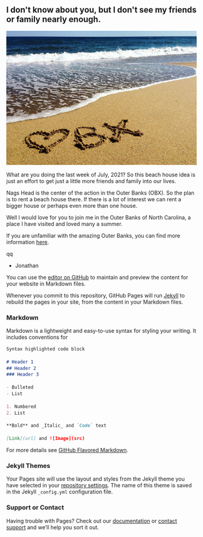 ## I don't know about you, but I don't see my friends or family nearly enough. 

![](OBX-Love.jpg)

What are you doing the last week of July, 2021? So this beach house idea is just an effort to 
get just a little more friends and family into our lives.

Nags Head is the center of the action in the Outer Banks (OBX). So the plan is to rent a 
beach house there. If there is a lot of interest we can rent a bigger house or perhaps even 
more than one house.

Well I would love for you to join me in the Outer Banks of North Carolina, a place I have 
visited and loved many a summer.

If you are unfamiliar with the amazing Outer Banks, you can find more information 
[here](https://en.wikipedia.org/wiki/Outer_Banks).

qq
- Jonathan

You can use the [editor on 
GitHub](https://github.com/jonathan-r-jones/Outer-Banks-2021/edit/gh-pages/index.md) to 
maintain and preview the content for your website in Markdown files.

Whenever you commit to this repository, GitHub Pages will run [Jekyll](https://jekyllrb.com/) 
to rebuild the pages in your site, from the content in your Markdown files.

### Markdown

Markdown is a lightweight and easy-to-use syntax for styling your writing. It includes 
conventions for

```markdown
Syntax highlighted code block

# Header 1
## Header 2
### Header 3

- Bulleted
- List

1. Numbered
2. List

**Bold** and _Italic_ and `Code` text

[Link](url) and ![Image](src)
```

For more details see [GitHub Flavored Markdown](https://guides.github.com/features/mastering-markdown/).

### Jekyll Themes

Your Pages site will use the layout and styles from the Jekyll theme you have selected in your [repository settings](https://github.com/jonathan-r-jones/Outer-Banks-2021/settings). The name of this theme is saved in the Jekyll `_config.yml` configuration file.

### Support or Contact

Having trouble with Pages? Check out our [documentation](https://docs.github.com/categories/github-pages-basics/) or [contact support](https://github.com/contact) and we’ll help you sort it out.
